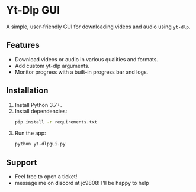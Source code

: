 # Yt-Dlp GUI

A simple, user-friendly GUI for downloading videos and audio using `yt-dlp`. 

## Features

- Download videos or audio in various qualities and formats.
- Add custom yt-dlp arguments.
- Monitor progress with a built-in progress bar and logs.

## Installation

1. Install Python 3.7+.
2. Install dependencies:
   ```bash
   pip install -r requirements.txt
   ```
3. Run the app:
   ```bash
   python yt-dlpgui.py
   ```

## Support
- Feel free to open a ticket!
- message me on discord at jc9808! I'll be happy to help
